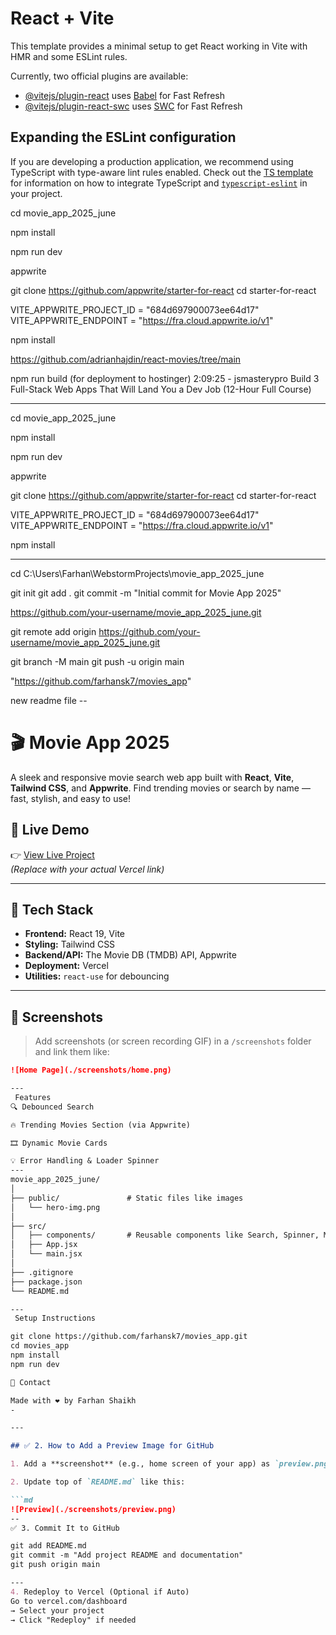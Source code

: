 # React + Vite

This template provides a minimal setup to get React working in Vite with HMR and some ESLint rules.

Currently, two official plugins are available:

- [@vitejs/plugin-react](https://github.com/vitejs/vite-plugin-react/blob/main/packages/plugin-react) uses [Babel](https://babeljs.io/) for Fast Refresh
- [@vitejs/plugin-react-swc](https://github.com/vitejs/vite-plugin-react/blob/main/packages/plugin-react-swc) uses [SWC](https://swc.rs/) for Fast Refresh

## Expanding the ESLint configuration

If you are developing a production application, we recommend using TypeScript with type-aware lint rules enabled. Check out the [TS template](https://github.com/vitejs/vite/tree/main/packages/create-vite/template-react-ts) for information on how to integrate TypeScript and [`typescript-eslint`](https://typescript-eslint.io) in your project.


cd movie_app_2025_june

npm install

npm run dev

appwrite

git clone https://github.com/appwrite/starter-for-react
cd starter-for-react

VITE_APPWRITE_PROJECT_ID = "684d697900073ee64d17"
VITE_APPWRITE_ENDPOINT = "https://fra.cloud.appwrite.io/v1"

npm install 


https://github.com/adrianhajdin/react-movies/tree/main

npm run build (for deployment to hostinger) 2:09:25 - jsmasterypro
Build 3 Full-Stack Web Apps That Will Land You a Dev Job (12-Hour Full Course)

-----
cd movie_app_2025_june

npm install

npm run dev

appwrite

git clone https://github.com/appwrite/starter-for-react
cd starter-for-react

VITE_APPWRITE_PROJECT_ID = "684d697900073ee64d17"
VITE_APPWRITE_ENDPOINT = "https://fra.cloud.appwrite.io/v1"

npm install

-----------------------------------

cd C:\Users\Farhan\WebstormProjects\movie_app_2025_june

git init
git add .
git commit -m "Initial commit for Movie App 2025"


https://github.com/your-username/movie_app_2025_june.git

git remote add origin https://github.com/your-username/movie_app_2025_june.git

git branch -M main
git push -u origin main

"https://github.com/farhansk7/movies_app"


new readme file --
# 🎬 Movie App 2025

A sleek and responsive movie search web app built with **React**, **Vite**, **Tailwind CSS**, and **Appwrite**. Find trending movies or search by name — fast, stylish, and easy to use!

## 🚀 Live Demo
👉 [View Live Project](https://your-vercel-url.vercel.app)  
*(Replace with your actual Vercel link)*

---

## 🔧 Tech Stack

- **Frontend:** React 19, Vite
- **Styling:** Tailwind CSS
- **Backend/API:** The Movie DB (TMDB) API, Appwrite
- **Deployment:** Vercel
- **Utilities:** `react-use` for debouncing

---

## 📸 Screenshots

> Add screenshots (or screen recording GIF) in a `/screenshots` folder and link them like:
```md
![Home Page](./screenshots/home.png)

---
 Features
🔍 Debounced Search

🔥 Trending Movies Section (via Appwrite)

🎞️ Dynamic Movie Cards

💡 Error Handling & Loader Spinner
---
movie_app_2025_june/
│
├── public/               # Static files like images
│   └── hero-img.png
│
├── src/
│   ├── components/       # Reusable components like Search, Spinner, MovieCard
│   ├── App.jsx
│   └── main.jsx
│
├── .gitignore
├── package.json
└── README.md

---
 Setup Instructions

git clone https://github.com/farhansk7/movies_app.git
cd movies_app
npm install
npm run dev

📮 Contact

Made with ❤️ by Farhan Shaikh
-

---

## ✅ 2. How to Add a Preview Image for GitHub

1. Add a **screenshot** (e.g., home screen of your app) as `preview.png` or `screenshot.png` in the root or `screenshots/` folder.

2. Update top of `README.md` like this:

```md
![Preview](./screenshots/preview.png)
--
✅ 3. Commit It to GitHub

git add README.md
git commit -m "Add project README and documentation"
git push origin main

---
4. Redeploy to Vercel (Optional if Auto)
Go to vercel.com/dashboard
→ Select your project
→ Click "Redeploy" if needed